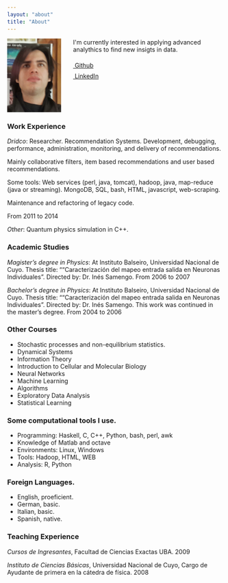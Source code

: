 ```yaml
---
layout: "about"
title: "About"
---
```


<div style="display:block;overflow:hidden;position:relative">
<img src="profile_small_quarter.png" alt="Aner's picture" style="max-width:25%;float:left;margin-right:2em;"/>
<span>
I'm currently interested in applying advanced analythics to find new insigts in data.
</span>
<ul style="list-style:none;">
<li> <a href="https://github.com/argent0"> <i class="fa fa-github" style="font-size:1.5em"></i>&nbsp;Github</a> </li>
<li> <a href="https://www.linkedin.com/in/aner-lucero-3778bb42"> <i class="fa fa-linkedin" style="font-size:1.5em"></i>&nbsp;LinkedIn</a></li>
</ul>
</div>

### Work Experience

*Dridco*: Researcher. Recommendation Systems. Development, debugging, performance,
administration, monitoring, and delivery of recommendations.

Mainly collaborative filters, item based recommendations and user based recommendations.

Some tools: Web services (perl, java, tomcat), hadoop, java, map-reduce (java or streaming).
MongoDB, SQL, bash, HTML, javascript, web-scraping.

Maintenance and refactoring of legacy code.

From 2011 to 2014

*Other*: Quantum physics simulation in C++.

### Academic Studies

*Magister’s degree in Physics*: At Instituto Balseiro, Universidad Nacional de
Cuyo. Thesis title: ““Caracterización del mapeo entrada salida en Neuronas
Individuales”. Directed by: Dr. Inés Samengo. From 2006 to 2007

*Bachelor’s degree in Physics*: At Instituto Balseiro, Universidad Nacional de
Cuyo. Thesis title: ““Caracterización del mapeo entrada salida en Neuronas
Individuales”. Directed by: Dr. Inés Samengo. This work was continued in the
master’s degree. From 2004 to 2006

### Other Courses

* Stochastic processes and non-equilibrium statistics.
* Dynamical Systems
* Information Theory
* Introduction to Cellular and Molecular Biology
* Neural Networks
* Machine Learning
* Algorithms
* Exploratory Data Analysis
* Statistical Learning

### Some computational tools I use.

* Programming: Haskell, C, C++, Python, bash, perl, awk
* Knowledge of Matlab and octave
* Environments: Linux, Windows
* Tools: Hadoop, HTML, WEB
* Analysis: R, Python

### Foreign Languages.

* English, proeficient.
* German, basic.
* Italian, basic.
* Spanish, native.

### Teaching Experience

*Cursos de Ingresantes*, Facultad de Ciencias Exactas UBA. 2009

*Instituto de Ciencias Básicas*, Universidad Nacional de Cuyo, Cargo de Ayudante
de primera en la cátedra de física. 2008

<link rel="stylesheet"
href="//maxcdn.bootstrapcdn.com/font-awesome/4.3.0/css/font-awesome.min.css">
